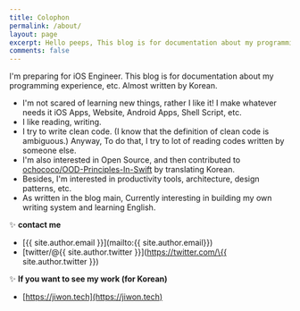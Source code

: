 ```yaml
---
title: Colophon
permalink: /about/
layout: page
excerpt: Hello peeps, This blog is for documentation about my programming experience.
comments: false
---
```


I'm preparing for iOS Engineer. 
This blog is for documentation about my programming experience, etc. Almost written by Korean.

- I'm not scared of learning new things, rather I like it! I make whatever needs it iOS Apps, Website, Android Apps, Shell Script, etc.
- I like reading, writing.
- I try to write clean code. (I know that the definition of clean code is ambiguous.) Anyway, To do that, I try to lot of reading codes written by someone else.
- I'm also interested in Open Source, and then contributed to [ochococo/OOD-Principles-In-Swift](https://github.com/ochococo/OOD-Principles-In-Swift) by translating Korean.
- Besides, I'm interested in productivity tools, architecture, design patterns, etc.
- As written in the blog main, Currently interesting in building my own writing system and learning English.

✨ **contact me**

- [{{ site.author.email }}](mailto:{{ site.author.email}})
- [twitter/@\{{ site.author.twitter }}](https://twitter.com/\{{ site.author.twitter }})

✨ **If you want to see my work (for Korean)**

- [https://jiwon.tech](https://jiwon.tech)

